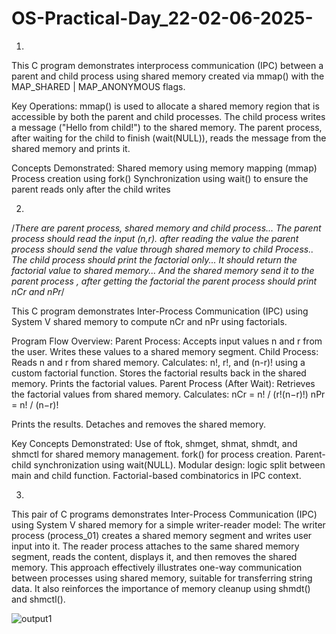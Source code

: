 # OS-Practical-Day_22-02-06-2025-

01.
 This C program demonstrates interprocess communication (IPC) between a parent and child process using shared memory created via mmap() with the MAP_SHARED | MAP_ANONYMOUS flags.

 Key Operations:
        mmap() is used to allocate a shared memory region that is accessible by both the parent and child processes.
        The child process writes a message ("Hello from child!") to the shared memory.
        The parent process, after waiting for the child to finish (wait(NULL)), reads the message from the shared memory and prints it.

Concepts Demonstrated:
      Shared memory using memory mapping (mmap)
      Process creation using fork()
      Synchronization using wait() to ensure the parent reads only after the child writes

02.
/*There are parent process, shared memory and child process... The parent process should read the input (n,r). after reading the value the parent process should send the value through shared memory to child Process.. 
The child process should print the factorial only... It should return the factorial value to shared memory... 
And the shared memory send it to the parent process , after getting the factorial the parent process should print nCr and nPr*/

This C program demonstrates Inter-Process Communication (IPC) using System V shared memory to compute nCr and nPr using factorials.

Program Flow Overview:
Parent Process:
      Accepts input values n and r from the user.
      Writes these values to a shared memory segment.
Child Process:
    Reads n and r from shared memory.
    Calculates:
        n!, r!, and (n-r)! using a custom factorial function.
        Stores the factorial results back in the shared memory.
        Prints the factorial values.
Parent Process (After Wait):
Retrieves the factorial values from shared memory.
Calculates:
      nCr = n! / (r!(n−r)!)
      nPr = n! / (n−r)!

Prints the results.
Detaches and removes the shared memory.

Key Concepts Demonstrated:
Use of ftok, shmget, shmat, shmdt, and shmctl for shared memory management.
fork() for process creation.
Parent-child synchronization using wait(NULL).
Modular design: logic split between main and child function.
Factorial-based combinatorics in IPC context.

03.
This pair of C programs demonstrates Inter-Process Communication (IPC) using System V shared memory for a simple writer-reader model:
      The writer process (process_01) creates a shared memory segment and writes user input into it.
      The reader process attaches to the same shared memory segment, reads the content, displays it, and then removes the shared memory.
This approach effectively illustrates one-way communication between processes using shared memory, suitable for transferring string data. It also reinforces the importance of memory cleanup using shmdt() and shmctl().


![output1](https://github.com/user-attachments/assets/cd3ef49d-08bf-4b47-b1c6-ae3cacd3d77d)
